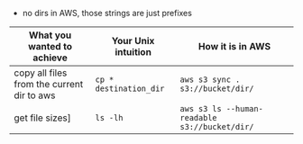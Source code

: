 - no dirs in AWS, those strings are just prefixes

|What you wanted to achieve| Your Unix intuition | How it is in AWS|
|-------------------------|---------------------|-----------------|
|copy all files from the current dir to aws|`cp * destination_dir` |`aws s3 sync . s3://bucket/dir/`|
|get file sizes]|`ls -lh`|`aws s3 ls --human-readable s3://bucket/dir/`  
